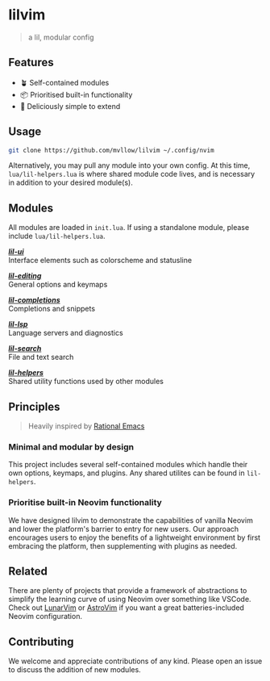 # lilvim

> a lil, modular config

## Features

- 🪴 Self-contained modules
- 📦 Prioritised built-in functionality
- 🥟 Deliciously simple to extend

## Usage

```sh
git clone https://github.com/mvllow/lilvim ~/.config/nvim
```

Alternatively, you may pull any module into your own config. At this time, `lua/lil-helpers.lua` is where shared module code lives, and is necessary in addition to your desired module(s).

## Modules

All modules are loaded in `init.lua`. If using a standalone module, please include `lua/lil-helpers.lua`.

_**[lil-ui](lua/lil-ui.lua)**_\
Interface elements such as colorscheme and statusline

_**[lil-editing](lua/lil-editing.lua)**_\
General options and keymaps

_**[lil-completions](lua/lil-completions.lua)**_\
Completions and snippets

_**[lil-lsp](lua/lil-lsp.lua)**_\
Language servers and diagnostics

_**[lil-search](lua/lil-search.lua)**_\
File and text search

_**[lil-helpers](lua/lil-helpers.lua)**_\
Shared utility functions used by other modules

## Principles

> Heavily inspired by [Rational Emacs](https://github.com/SystemCrafters/rational-emacs)

### Minimal and modular by design

This project includes several self-contained modules which handle their own options, keymaps, and plugins. Any shared utilites can be found in `lil-helpers`.

### Prioritise built-in Neovim functionality

We have designed lilvim to demonstrate the capabilities of vanilla Neovim and lower the platform's barrier to entry for new users. Our approach encourages users to enjoy the benefits of a lightweight environment by first embracing the platform, then supplementing with plugins as needed.

## Related

There are plenty of projects that provide a framework of abstractions to simplify the learning curve of using Neovim over something like VSCode. Check out [LunarVim](https://github.com/LunarVim/LunarVim) or [AstroVim](https://github.com/kabinspace/AstroVim) if you want a great batteries-included Neovim configuration.

## Contributing

We welcome and appreciate contributions of any kind. Please open an issue to discuss the addition of new modules.
